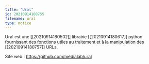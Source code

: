 ```yaml
---
title: "Ural"
id: 20210914180755
filename: ural
type: notice
---
```


Ural est une [[20210914180502]] librairie [[20210914180617]] python fournissant des fonctions utiles au traitement et à la manipulation des [[20210914180757]] URLs.

Site web : <https://github.com/medialab/ural>

